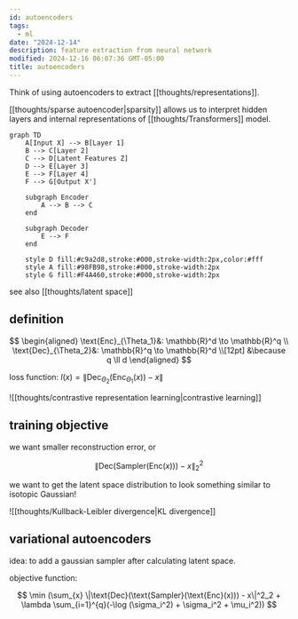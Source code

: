 ```yaml
---
id: autoencoders
tags:
  - ml
date: "2024-12-14"
description: feature extraction from neural network
modified: 2024-12-16 06:07:36 GMT-05:00
title: autoencoders
---
```


Think of using autoencoders to extract [[thoughts/representations]].

[[thoughts/sparse autoencoder|sparsity]] allows us to interpret hidden layers and internal representations of [[thoughts/Transformers]] model.

```mermaid
graph TD
    A[Input X] --> B[Layer 1]
    B --> C[Layer 2]
    C --> D[Latent Features Z]
    D --> E[Layer 3]
    E --> F[Layer 4]
    F --> G[Output X']

    subgraph Encoder
        A --> B --> C
    end

    subgraph Decoder
        E --> F
    end

    style D fill:#c9a2d8,stroke:#000,stroke-width:2px,color:#fff
    style A fill:#98FB98,stroke:#000,stroke-width:2px
    style G fill:#F4A460,stroke:#000,stroke-width:2px
```

see also [[thoughts/latent space]]

## definition

$$
\begin{aligned}
\text{Enc}_{\Theta_1}&: \mathbb{R}^d \to \mathbb{R}^q \\
\text{Dec}_{\Theta_2}&: \mathbb{R}^q \to \mathbb{R}^d \\[12pt]
&\because q \ll d
\end{aligned}
$$

loss function: $l(x) = \|\text{Dec}_{\Theta_2}(\text{Enc}_{\Theta_1}(x)) - x\|$

![[thoughts/contrastive representation learning|contrastive learning]]

## training objective

we want smaller reconstruction error, or

$$
\|\text{Dec}(\text{Sampler}(\text{Enc}(x))) - x\|_2^2
$$

we want to get the latent space distribution to look something similar to isotopic Gaussian!

![[thoughts/Kullback-Leibler divergence|KL divergence]]

## variational autoencoders

idea: to add a gaussian sampler after calculating latent space.

objective function:

$$
\min (\sum_{x} \|\text{Dec}(\text{Sampler}(\text{Enc}(x))) - x\|^2_2 + \lambda \sum_{i=1}^{q}(-\log (\sigma_i^2) + \sigma_i^2 + \mu_i^2))
$$
